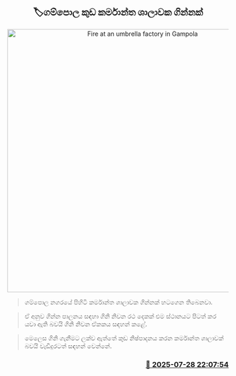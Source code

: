 <p align='center'><b><h2 align='center' title='Fire at an umbrella factory in Gampola'>🏷ගම්පොල කුඩ කර්මාන්ත ශාලාවක ගින්නක්</h2></b></p>
<p align='center'><img src='https://helakuru.sgp1.cdn.digitaloceanspaces.com/esana/images/lib/fire-n[1].jpg' width='600' alt='Fire at an umbrella factory in Gampola'></p>

> ගම්පොල නගරයේ පිහිටි කර්මාන්ත ශාලාවක ගින්නක් හටගෙන තිබෙනවා.

> ඒ අනුව ගින්න පාලනය සඳහා ගිනි නිවන රථ දෙකක් එම ස්ථානයට පිටත් කර යවා ඇති බවයි ගිනි නිවන ඒකකය සඳහන් කළේ.

> මෙලෙස ගිනි ගැනීමට ලක්ව ඇත්තේ කුඩ නිෂ්පාදනය කරන කර්මාන්ත ශාලාවක් බවයි වැඩිදුරටත් සඳහන් වෙන්නේ.



<h3 align='right'><a href='https://www.helakuru.lk/esana/p/112236/'>📅 2025-07-28 22:07:54</a></h3>
